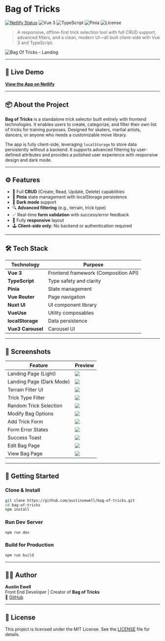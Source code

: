 # Bag of Tricks

[![Netlify Status](https://api.netlify.com/api/v1/badges/c540926f-e116-40fe-8bde-80de7e977eff/deploy-status)](https://app.netlify.com/sites/profound-stardust-16a045/deploys)
![Vue 3](https://img.shields.io/badge/Vue-3.x-42b883?style=flat-square&logo=vue.js&logoColor=white)
![TypeScript](https://img.shields.io/badge/TypeScript-Strict-blue?style=flat-square&logo=typescript)
![Pinia](https://img.shields.io/badge/State-Pinia-yellow?style=flat-square&logo=pinia)
![License](https://img.shields.io/github/license/austinxewell/bag-of-tricks?style=flat-square)

> A responsive, offline-first trick selection tool with full CRUD support, advanced filters, and a clean, modern UI—all built client-side with Vue 3 and TypeScript.

![Bag Of Tricks - Landing](https://i.postimg.cc/HL7Lvkvb/bot-landing-light.png)

---

## 🔗 Live Demo

**[View the App on Netlify](https://profound-stardust-16a045.netlify.app/)**

---

## 📦 About the Project

**Bag of Tricks** is a standalone trick selector built entirely with frontend technologies. It enables users to create, categorize, and filter their own list of tricks for training purposes. Designed for skaters, martial artists, dancers, or anyone who needs a customizable move library.

The app is fully client-side, leveraging `localStorage` to store data persistently without a backend. It supports advanced filtering by user-defined attributes and provides a polished user experience with responsive design and dark mode.

---

## ⚙️ Features

- 📝 Full **CRUD** (Create, Read, Update, Delete) capabilities
- 🧠 **Pinia** state management with localStorage persistence
- 🌙 **Dark mode** support
- 🔍 **Advanced filtering** (e.g., terrain, trick type)
- ✅ Real-time **form validation** with success/error feedback
- 📱 Fully **responsive** layout
- 🕹️ **Client-side only**: No backend or authentication required

---

## 🛠 Tech Stack

| Technology         | Purpose                         |
|--------------------|----------------------------------|
| **Vue 3**          | Frontend framework (Composition API) |
| **TypeScript**     | Type safety and clarity          |
| **Pinia**          | State management                 |
| **Vue Router**     | Page navigation                  |
| **Nuxt UI**        | UI component library             |
| **VueUse**         | Utility composables              |
| **localStorage**   | Data persistence                 |
| **Vue3 Carousel**  | Carousel UI                      |

---

## 📸 Screenshots

| Feature | Preview |
|--------|---------|
| Landing Page (Light) | ![](https://i.postimg.cc/HL7Lvkvb/bot-landing-light.png) |
| Landing Page (Dark Mode) | ![](https://i.postimg.cc/DwNZcX62/bot-landing-dark.png) |
| Terrain Filter UI | ![](https://i.postimg.cc/X7QXphyB/bot-terrain-filter.png) |
| Trick Type Filter | ![](https://i.postimg.cc/fRyyXKx2/bot-trick-type-filter.png) |
| Random Trick Selection | ![](https://i.postimg.cc/dtqLQvDK/bot-trick-selection.png) |
| Modify Bag Options | ![](https://i.postimg.cc/ryGDLzVJ/bot-modify-bag.png) |
| Add Trick Form | ![](https://i.postimg.cc/QCqCgY4P/bot-add-trick.png) |
| Form Error States | ![](https://i.postimg.cc/ydckx8F7/bot-trick-error-state.png) |
| Success Toast | ![](https://i.postimg.cc/R033rRh6/bot-success-toast.png) |
| Edit Bag Page | ![](https://i.postimg.cc/vmp4GVxP/bot-edit-bag.png) |
| View Bag Page | ![](https://i.postimg.cc/x8QqzVRM/bot-view-bag.png) |

---

## 🚀 Getting Started

### Clone & Install

```bash
git clone https://github.com/austinxewell/bag-of-tricks.git
cd bag-of-tricks
npm install
```

### Run Dev Server

```bash
npm run dev
```

### Build for Production

```bash
npm run build
```

---

## 👨‍💻 Author

**Austin Ewell**  
Front End Developer | Creator of **Bag of Tricks**  
🔗 [GitHub](https://github.com/austinxewell)

---

## 📄 License

This project is licensed under the MIT License. See the [LICENSE](LICENSE) file for details.
